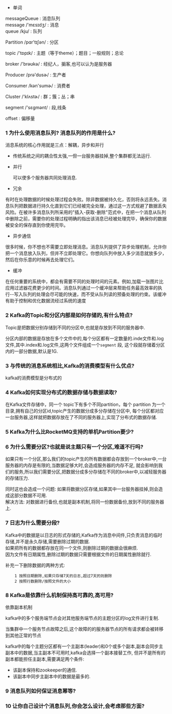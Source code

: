 * 单词

messageQueue : 消息队列  <br>
  message /'mɛsɪdʒ/ : 消息  <br>
  queue /kju/ : 队列
  
  Partition /pɑr'tɪʃən/ : 分区
  
  topic /'tɒpɪk/ : 主题（等于theme）；题目；一般规则；总论
  
  broker /'brəʊkə/ : 经纪人，掮客,也可以认为是服务器
  
  Producer /prə'dʊsɚ/ : 生产者
  
  Consumer /kən'sumɚ/ : 消费者
  
  Cluster  /'klʌstɚ/ : 群；簇；丛；串
  
  segment /'sɛɡmənt/  : 段,线条
  
  offset : 偏移量
  
  
  

### 1 为什么使用消息队列? 消息队列的作用是什么?

消息系统的核心作用就是三点：解耦，异步和并行

* 传统系统之间的耦合性太强,一但一台服务器挂掉,整个集群都无法运行.

* 并行
  
  可以使多个服务器共同处理消息.
  
* 冗余

有时在处理数据的时候处理过程会失败。除非数据被持久化，否则将永远丢失。消息队列把数据进行持久化直到它们已经被完全处理，通过这一方式规避了数据丢失风险。在被许多消息队列所采用的"插入-获取-删除"范式中，在把一个消息从队列中删除之前，需要你的处理过程明确的指出该消息已经被处理完毕，确保你的数据被安全的保存直到你使用完毕。
  
* 异步通信

很多时候，你不想也不需要立即处理消息。消息队列提供了异步处理机制，允许你把一个消息放入队列，但并不立即处理它。你想向队列中放入多少消息就放多少，然后在你乐意的时候再去处理它们。

* 缓冲

在任何重要的系统中，都会有需要不同的处理时间的元素。例如,加载一张图片比应用过滤器花费更少的时间。消息队列通过一个缓冲层来帮助任务最高效率的执行--写入队列的处理会尽可能的快速，而不受从队列读的预备处理的约束。该缓冲有助于控制和优化数据流经过系统的速度




### 2 Kafka的Topic和分区内部是如何存储的,有什么特点?

Topic是把数据分别存储到不同的分区中,也就是存放到不同的服务器中.

分区内部的数据是存放在多个文件中的,每个分区都有一定数量的.inde文件和.log文件,其中.index和.log文件,这两个文件组成一个`segment` 段,
这个段就存储着分区内的一部分数据,默认是1G.


### 3 与传统的消息系统相比,Kafka的消费模型有什么优点?

  kafka的消费模型是分布式的
  
  
### 4 Kafka如何实现分布式的数据存储与数据读取?

在Kafka文件存储中，同一个 topic下有多个不同partition，每个 partition 为一个目录,拥有自己的分区id,topic产生的数据分成多分存储在分区中,
每个分区都对应一台服务器,这样就把数据存放在了不同的服务器上,实现了分布式的数据存储.




### 5 Kafka为什么比RocketMQ支持的单机Partition要少?

### 6 为什么需要分区?也就是说主题只有一个分区,难道不行吗?


  如果只有一个分区,那么我们的topic产生的所有数据都会存放到一个broker中,一台服务器的内存是有限的,当数据足够大时,会造成服务器的内存不足,
就会影响到我们的服务,所以我们需要分区,把数据分成多分存储在不同的broker中,以减轻服务器的存储压力.

  同时这也会造成一个问题: 如果将数据分区存储,如果其中一台服务器挂掉,则会造成这部分数据不可用.<br>
解决方法: 对数据进行备份,也就是副本机制,将同一份数据备份,放到不同的服务器上.


### 7 日志为什么需要分段?

Kafka中的数据是以日志的形式存储的,Kafka作为消息中间件,只负责消息的临时存储,并不是永久存储,需要删除过期的数据.<br>
如果把所有的数据都存放在同一个文件,则删除过期的数据会很麻烦. <br>
因为文件有日期属性,删除过期的数据只需要根据文件的日期属性删除就行.

补充一下删除数据的两种方式:

        1 按照日期删除,如果只存储7天的日志,超过7天的则删除
        2 按照行数删除/按照文件的大小
    

### 8 Kafka是依靠什么机制保持高可靠的,高可用?

依靠副本机制

kafka中的多个服务端节点会对其他服务端节点的主题分区的log文件进行复制.

当集群中一个服务节点故障之后,这个故障的的服务器节点的所有请求都会被转移到其他正常的节点

kafka中的每个主题分区都有一个主副本(leader)和0个或多个副本,副本会同步主副本中的数据,当主副本不可用时,kafka会选择一个副本接替工作,
但并不是所有的副本都能担任主副本,需要满足两个条件:
  * 该副本保持和zookeeper的通信.
  * 该副本中同步主副本中的数据是最多的.

### 9 消息队列如何保证消息幂等?

### 10 让你自己设计个消息队列,你会怎么设计,会考虑那些方面?






